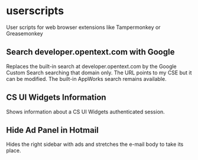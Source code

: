 userscripts
===========

User scripts for web browser extensions like Tampermonkey or Greasemonkey

Search developer.opentext.com with Google
-----------------------------------------

Replaces the built-in search at developer.opentext.com
by the Google Custom Search searching that domain only.
The URL points to my CSE but it can be modified.
The built-in AppWorks search remains available.

CS UI Widgets Information
-------------------------

Shows information about a CS UI Widgets authenticated session.

Hide Ad Panel in Hotmail
------------------------

Hides the right sidebar with ads and stretches the e-mail body to take its place.
